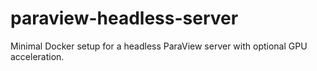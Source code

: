 # paraview-headless-server
Minimal Docker setup for a headless ParaView server with optional GPU acceleration.
